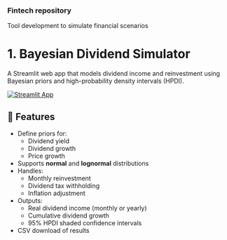 ### Fintech repository ###
Tool development to simulate financial scenarios

# 1. Bayesian Dividend Simulator

A Streamlit web app that models dividend income and reinvestment using Bayesian priors and high-probability density intervals (HPDI).

[![Streamlit App](https://static.streamlit.io/badges/streamlit_badge_black_white.svg)](https://bayedivsv1.streamlit.app)

## 🚀 Features

- Define priors for:
  - Dividend yield
  - Dividend growth
  - Price growth
- Supports **normal** and **lognormal** distributions
- Handles:
  - Monthly reinvestment
  - Dividend tax withholding
  - Inflation adjustment
- Outputs:
  - Real dividend income (monthly or yearly)
  - Cumulative dividend growth
  - 95% HPDI shaded confidence intervals
- CSV download of results




